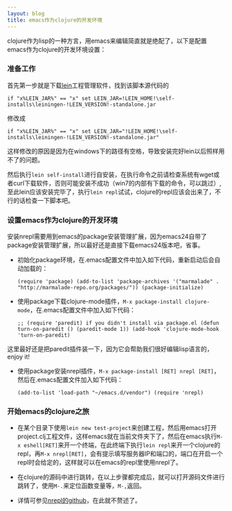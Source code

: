 ```yaml
---
layout: blog
title: emacs作为clojure的开发环境
---
```


clojure作为lisp的一种方言，用emacs来编辑简直就是绝配了，以下是配置emacs作为clojure的开发环境设置：


### 准备工作

首先第一步就是下载[lein](https://raw.github.com/technomancy/leiningen/stable/bin/lein.bat)工程管理软件，找到该脚本源代码的

    if "x%LEIN_JAR%" == "x" set LEIN_JAR=!LEIN_HOME!\self-installs\leiningen-!LEIN_VERSION!-standalone.jar

修改成

    if "x%LEIN_JAR%" == "x" set LEIN_JAR="!LEIN_HOME!\self-installs\leiningen-!LEIN_VERSION!-standalone.jar"

这样修改的原因是因为在windows下的路径有空格，导致安装完好lein以后照样用不了的问题。

然后执行`lein self-install`进行自安装，在执行命令之前请检查系统有wget或者curl下载软件，否则可能安装不成功（win7的内部有下载的命令，可以跳过）,至此lein应该安装完毕了，执行`lein repl`试试，clojure的repl应该会出来了，不行的话检查一下脚本吧。

### 设置emacs作为clojure的开发环境

安装nrepl需要用到emacs的package安装管理扩展，因为emacs24自带了package安装管理扩展，所以最好还是直接下载emacs24版本吧，省事。

* 初始化package环境，在.emacs配置文件中加入如下代码，重新启动后会自动加载的：

    `
    (require 'package)
    (add-to-list 'package-archives
                 '("marmalade" . "http://marmalade-repo.org/packages/"))
    (package-initialize)
    `

* 使用package下载clojure-mode插件，`M-x package-install clojure-mode`，在.emacs配置文件中加入如下代码：

    `
    ;; (require 'paredit) if you didn't install via package.el
    (defun turn-on-paredit () (paredit-mode 1))
    (add-hook 'clojure-mode-hook 'turn-on-paredit)
    `

这里最好还是把paredit插件装一下，因为它会帮助我们很好编辑lisp语言的，enjoy it!

* 使用package安装nrepl插件，`M-x package-install [RET] nrepl [RET]`，然后在.emacs配置文件加入如下代码： 

    `
    (add-to-list 'load-path "~/emacs.d/vendor")
    (require 'nrepl)
    `

### 开始emacs的clojure之旅

* 在某个目录下使用`lein new test-project`来创建工程，然后用emacs打开project.clj工程文件，这样emacs就在当前文件夹下了，然后在emacs执行`M-x eshell[RET]`来开一个终端，在此终端下执行`lein repl`来开一个clojure的repl，再`M-x nrepl[RET]`，会有提示填写服务器IP和端口的，端口在开启一个repl时会给定的，这样就可以在emacs的repl里使用nrepl了。

* 在clojure的源码中进行跳转，在以上步骤都完成后，就可以打开源码文件进行跳转了，使用`M-.`来定位函数变量等，`M-,`返回。

* 详情可参见[nrepl的github](https://github.com/kingtim/nrepl.el)，在此就不赘述了。
